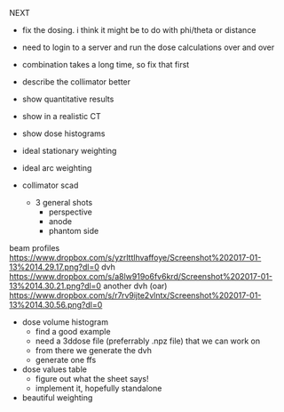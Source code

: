 NEXT

- fix the dosing. i think it might be to do with phi/theta or distance
- need to login to a server and run the dose calculations over and over
- combination takes a long time, so fix that first


- describe the collimator better
- show quantitative results
- show in a realistic CT
- show dose histograms
- ideal stationary weighting
- ideal arc weighting


- collimator scad
	- 3 general shots
		- perspective
		- anode
		- phantom side

beam profiles
	https://www.dropbox.com/s/yzrlttlhvaffoye/Screenshot%202017-01-13%2014.29.17.png?dl=0
dvh
	https://www.dropbox.com/s/a8lw919o6fv6krd/Screenshot%202017-01-13%2014.30.21.png?dl=0
another dvh (oar)
	https://www.dropbox.com/s/r7rv9ijte2vlntx/Screenshot%202017-01-13%2014.30.56.png?dl=0
- dose volume histogram
	- find a good example
	- need a 3ddose file (preferrably .npz file) that we can work on
	- from there we generate the dvh
	- generate one ffs
- dose values table
	- figure out what the sheet says!
	- implement it, hopefully standalone
- beautiful weighting
